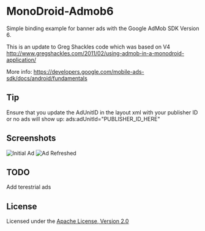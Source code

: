 MonoDroid-Admob6
================

Simple binding example for banner ads with the Google AdMob SDK Version 6. 

This is an update to Greg Shackles code which was based on V4 
http://www.gregshackles.com/2011/02/using-admob-in-a-monodroid-application/

More info: https://developers.google.com/mobile-ads-sdk/docs/android/fundamentals


## Tip
Ensure that you update the AdUnitID in the layout xml with your publisher ID or no ads will show up:
ads:adUnitId="PUBLISHER_ID_HERE"

## Screenshots
![Initial Ad](https://github.com/jamesmontemagno/MonoDroid-Admob6/raw/master/Screenshots/Ads1.PNG)
![Ad Refreshed](https://github.com/jamesmontemagno/MonoDroid-Admob6/raw/master/Screenshots/Ads2.PNG)

## TODO
Add terestrial ads

## License
Licensed under the [Apache License, Version 2.0](http://www.apache.org/licenses/LICENSE-2.0.html)